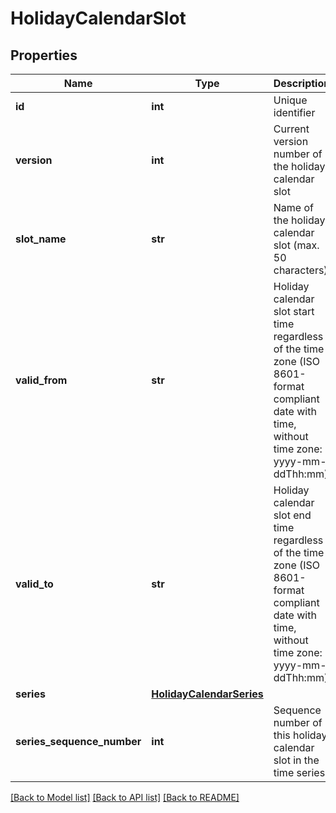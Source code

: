 # HolidayCalendarSlot

## Properties
Name | Type | Description | Notes
------------ | ------------- | ------------- | -------------
**id** | **int** | Unique identifier | 
**version** | **int** | Current version number of the holiday calendar slot | 
**slot_name** | **str** | Name of the holiday calendar slot (max. 50 characters) | 
**valid_from** | **str** | Holiday calendar slot start time regardless of the time zone (ISO 8601-format compliant date with time, without time zone: yyyy-mm-ddThh:mm) | 
**valid_to** | **str** | Holiday calendar slot end time regardless of the time zone (ISO 8601-format compliant date with time, without time zone: yyyy-mm-ddThh:mm) | 
**series** | [**HolidayCalendarSeries**](HolidayCalendarSeries.md) |  | [optional] 
**series_sequence_number** | **int** | Sequence number of this holiday calendar slot in the time series | [optional] 

[[Back to Model list]](../README.md#documentation-for-models) [[Back to API list]](../README.md#documentation-for-api-endpoints) [[Back to README]](../README.md)

